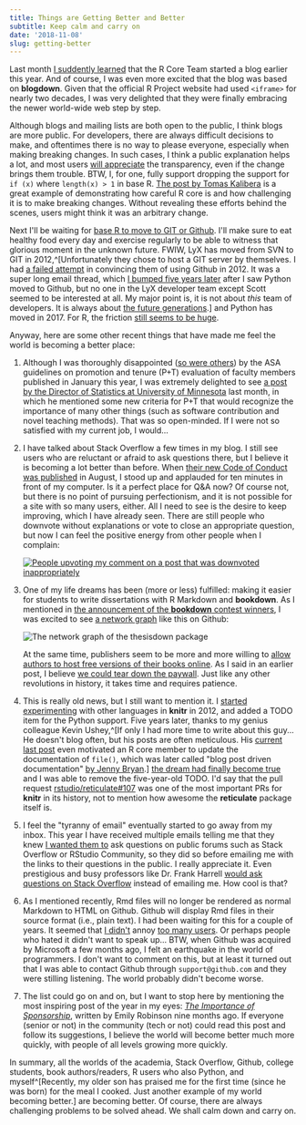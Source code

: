 ```yaml
---
title: Things are Getting Better and Better
subtitle: Keep calm and carry on
date: '2018-11-08'
slug: getting-better
---
```


Last month [I suddently learned](https://twitter.com/_R_Foundation/status/1050791571514413057) that the R Core Team started a blog earlier this year. And of course, I was even more excited that the blog was based on **blogdown**. Given that the official R Project website had used `<iframe>` for nearly two decades, I was very delighted that they were finally embracing the newer world-wide web step by step.

Although blogs and mailing lists are both open to the public, I think blogs are more public. For developers, there are always difficult decisions to make, and oftentimes there is no way to please everyone, especially when making breaking changes. In such cases, I think a public explanation helps a lot, and most users [will appreciate](https://twitter.com/orchid00/status/1055512092558741504) the transparency, even if the change brings them trouble. BTW, I, for one, fully support dropping the support for `if (x)` where `length(x) > 1` in base R. [The post by Tomas Kalibera](https://developer.r-project.org/Blog/public/2018/10/12/conditions-of-length-greater-than-one/index.html) is a great example of demonstrating how careful R core is and how challenging it is to make breaking changes. Without revealing these efforts behind the scenes, users might think it was an arbitrary change.

Next I'll be waiting for [base R to move to GIT or Github](http://r.789695.n4.nabble.com/Why-R-project-source-code-is-not-on-Github-td4695779.html). I'll make sure to eat healthy food every day and exercise regularly to be able to witness that glorious moment in the unknown future. FWIW, LyX has moved from SVN to GIT in 2012,^[Unfortunately they chose to host a GIT server by themselves. I had [a failed attempt](https://www.mail-archive.com/lyx-devel@lists.lyx.org/msg173179.html) in convincing them of using Github in 2012. It was a super long email thread, which [I bumped five years later](https://www.mail-archive.com/lyx-devel@lists.lyx.org/msg198746.html) after I saw Python moved to Github, but no one in the LyX developer team except Scott seemed to be interested at all. My major point is, it is not about _this_ team of developers. It is always about [the future generations](http://www.quotationspage.com/quote/38805.html).] and Python has moved in 2017. For R, the friction [still seems to be huge](http://r.789695.n4.nabble.com/R-CMD-check-warning-about-compiler-warning-flags-td4747304.html).

Anyway, here are some other recent things that have made me feel the world is becoming a better place:

1. Although I was thoroughly disappointed ([so were others](https://twitter.com/ALCarriquiry/status/954789308757659648)) by the ASA guidelines on promotion and tenure (P+T) evaluation of faculty members published in January this year, I was extremely delighted to see [a post by the Director of Statistics at University of Minnesota](https://simplystatistics.org/2018/10/11/guest-post-galin-jones-on-criteria-for-promotion-and-tenture-in-bio-statistics-departments/) last month, in which he mentioned some new criteria for P+T that would recognize the importance of many other things (such as software contribution and novel teaching methods). That was so open-minded. If I were not so satisfied with my current job, I would...

1. I have talked about Stack Overflow a few times in my blog. I still see users who are reluctant or afraid to ask questions there, but I believe it is becoming a lot better than before. When [their new Code of Conduct was published](https://stackoverflow.blog/2018/08/07/get-to-know-our-new-code-of-conduct/) in August, I stood up and applauded for ten minutes in front of my computer. Is it a perfect place for Q&A now? Of course not, but there is no point of pursuing perfectionism, and it is not possible for a site with so many users, either. All I need to see is the desire to keep improving, which I have already seen. There are still people who downvote without explanations or vote to close an appropriate question, but now I can feel the positive energy from other people when I complain:

    [![People upvoting my comment on a post that was downvoted inappropriately](https://user-images.githubusercontent.com/163582/48227387-d33e1d00-e367-11e8-857f-dfdc0620acce.png#border)](https://stackoverflow.com/q/53064555/559676)

1. One of my life dreams has been (more or less) fulfilled: making it easier for students to write dissertations with R Markdown and **bookdown**. As I mentioned in [the announcement of the **bookdown** contest winners](https://community.rstudio.com/t/16394), I was excited to see [a network graph](https://github.com/ryanpeek/aggiedown/network/members) like this on Github:

    ![The network graph of the thesisdown package](https://discourse-cdn-sjc1.com/business4/uploads/tidyverse/original/2X/f/fe99e9903e1c7ffc1c0b2c85518fc45fd8b13013.png)

    At the same time, publishers seem to be more and more willing to [allow authors to host free versions of their books online](https://twitter.com/StatGarrett/status/1052642829745496064). As I said in an earlier post, I believe [we could tear down the paywall](/en/2018/08/bookdown-crc/). Just like any other revolutions in history, it takes time and requires patience.

1. This is really old news, but I still want to mention it. I [started experimenting](https://github.com/yihui/knitr/commit/b5ef66b7a) with other languages in **knitr** in 2012, and added a TODO item for the Python support. Five years later, thanks to my genius colleague Kevin Ushey,^[If only I had more time to write about this guy... He doesn't blog often, but his posts are often meticulous. His [current last post](https://kevinushey.github.io/blog/2018/02/21/string-encoding-and-r/) even motivated an R core member to update the documentation of `file()`, which was later called "blog post driven documentation" [by Jenny Bryan](https://twitter.com/JennyBryan/status/966734915847864320).]<!-- --> [the dream had finally become true](https://github.com/yihui/knitr/commit/b2d892974) and I was able to remove the five-year-old TODO. I'd say that the pull request [rstudio/reticulate#107](https://github.com/rstudio/reticulate/pull/107) was one of the most important PRs for **knitr** in its history, not to mention how awesome the **reticulate** package itself is.

1. I feel the "tyranny of email" eventually started to go away from my inbox. This year I have received multiple emails telling me that they knew [I wanted them to](/en/2017/08/so-gh-email/) ask questions on public forums such as Stack Overflow or RStudio Community, so they did so before emailing me with the links to their questions in the public. I really appreciate it. Even prestigious and busy professors like Dr. Frank Harrell [would ask questions on Stack Overflow](https://stackoverflow.com/q/48208457/559676) instead of emailing me. How cool is that?

1. As I mentioned recently, Rmd files will no longer be rendered as normal Markdown to HTML on Github. Github will display Rmd files in their source format (i.e., plain text). I had been waiting for this for a couple of years. It seemed that [I didn't](https://twitter.com/yutannihilat_en/status/1053877401606742018) annoy [too many users](https://twitter.com/datavisitor/status/1054800395019513856). Or perhaps people who hated it didn't want to speak up... BTW, when Github was acquired by Microsoft a few months ago, I felt an earthquake in the world of programmers. I don't want to comment on this, but at least it turned out that I was able to contact Github through `support@github.com` and they were stilling listening. The world probably didn't become worse.

1. The list could go on and on, but I want to stop here by mentioning the most inspiring post of the year in my eyes: [_The Importance of Sponsorship_](http://hookedondata.org/The-Importance-of-Sponsorship/), written by Emily Robinson nine months ago. If everyone (senior or not) in the community (tech or not) could read this post and follow its suggestions, I believe the world will become better much more quickly, with people of all levels growing more quickly.

In summary, all the worlds of the academia, Stack Overflow, Github, college students, book authors/readers, R users who also Python, and myself^[Recently, my older son has praised me for the first time (since he was born) for the meal I cooked. Just another example of my world becoming better.] are becoming better. Of course, there are always challenging problems to be solved ahead. We shall calm down and carry on.
